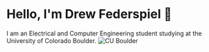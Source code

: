 # Hello, I'm Drew Federspiel 👋
 I am an Electrical and Computer Engineering student studying at the University of Colorado Boulder. 
 ![CU Boulder](https://cubuffs.com/images/2004/3/15/NRJOTKEWMFPEKJK.20040315193610.jpg)

<!--
**drewJfed/drewJfed** is a ✨ _special_ ✨ repository because its `README.md` (this file) appears on your GitHub profile.

Here are some ideas to get you started:

- 🔭 I’m currently working on ...
- 🌱 I’m currently learning ...
- 👯 I’m looking to collaborate on ...
- 🤔 I’m looking for help with ...
- 💬 Ask me about ...
- 📫 How to reach me: ...
- 😄 Pronouns: ...
- ⚡ Fun fact: ...
-->
